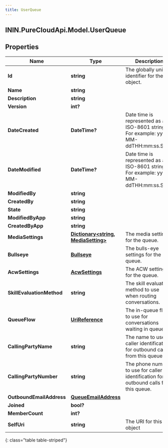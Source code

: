 ```yaml
---
title: UserQueue
---
```

## ININ.PureCloudApi.Model.UserQueue

## Properties

|Name | Type | Description | Notes|
|------------ | ------------- | ------------- | -------------|
| **Id** | **string** | The globally unique identifier for the object. | [optional] |
| **Name** | **string** |  | [optional] |
| **Description** | **string** |  | [optional] |
| **Version** | **int?** |  | [optional] |
| **DateCreated** | **DateTime?** | Date time is represented as an ISO-8601 string. For example: yyyy-MM-ddTHH:mm:ss.SSSZ | [optional] |
| **DateModified** | **DateTime?** | Date time is represented as an ISO-8601 string. For example: yyyy-MM-ddTHH:mm:ss.SSSZ | [optional] |
| **ModifiedBy** | **string** |  | [optional] |
| **CreatedBy** | **string** |  | [optional] |
| **State** | **string** |  | [optional] |
| **ModifiedByApp** | **string** |  | [optional] |
| **CreatedByApp** | **string** |  | [optional] |
| **MediaSettings** | [**Dictionary&lt;string, MediaSetting&gt;**](MediaSetting.html) | The media settings for the queue. | |
| **Bullseye** | [**Bullseye**](Bullseye.html) | The bulls-eye settings for the queue. | [optional] |
| **AcwSettings** | [**AcwSettings**](AcwSettings.html) | The ACW settings for the queue. | |
| **SkillEvaluationMethod** | **string** | The skill evaluation method to use when routing conversations. | |
| **QueueFlow** | [**UriReference**](UriReference.html) | The in-queue flow to use for conversations waiting in queue. | [optional] |
| **CallingPartyName** | **string** | The name to use for caller identification for outbound calls from this queue. | [optional] |
| **CallingPartyNumber** | **string** | The phone number to use for caller identification for outbound calls from this queue. | [optional] |
| **OutboundEmailAddress** | [**QueueEmailAddress**](QueueEmailAddress.html) |  | [optional] |
| **Joined** | **bool?** |  | [optional] |
| **MemberCount** | **int?** |  | [optional] |
| **SelfUri** | **string** | The URI for this object | [optional] |
{: class="table table-striped"}



